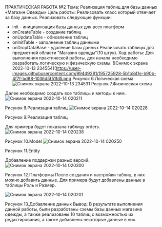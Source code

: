 ПРАКТИЧЕСКАЯ РАБОТА №2
Тема: Реализация таблиц для базы данных «Магазин Одежды»
Цель работы: Реализовать класс который отвечает за базу данных.
Реализовать следующие функции:
- init - инициализация базы данных для всех платформ
- onCreateTable - создание таблиц 
- onUpdateTable - обновление таблиц
- onInitTable - заполнение таблиц данными
- onDropDataBase - удаление базы данных 
Реализовать таблицы для предметной области "Магазин одежды"(10 штук).
Ход работы: 
Для выполнения практической работы, для начала необходимо разработать логическую и физическую схемы.
 ![Снимок экрана 2022-10-13 234554](https://user-images.githubusercontent.com/99449281/195725928-5b1b841e-b90b-4f7f-bd88-1036d5f51fd5.png
Рисунок 6.Логическая схема
 ![Снимок экрана 2022-10-13 234531](https://user-images.githubusercontent.com/99449281/195725945-9b498fb6-cb91-4b57-b477-7942bb9280f0.png)
Рисунок 7.Физическая схема

Далее необходимо создать все таблицы и методы к ним.
 ![Снимок экрана 2022-10-14 020211](https://user-images.githubusercontent.com/99449281/195726164-71fe7027-c3d1-4d0a-b453-94048b2b0be4.png)

Рисунок 8.Реализация таблиц
 ![Снимок экрана 2022-10-14 020228](https://user-images.githubusercontent.com/99449281/195726168-a6e9e217-4f35-4304-a399-fb53a236b34a.png)

Рисунок 9.Реализация таблиц

Для примера будет показана таблицу orders.
 ![Снимок экрана 2022-10-14 020238](https://user-images.githubusercontent.com/99449281/195726174-b220585a-27b2-4101-9bd5-ed61e3218053.png)

Рисунок 10.Model
 ![Снимок экрана 2022-10-14 020250](https://user-images.githubusercontent.com/99449281/195726179-c1f147b6-0258-4564-95de-90e93cd3dcc7.png)

Рисунок 11.Entity

Добавление поддержки разных версий.
 ![Снимок экрана 2022-10-14 020300](https://user-images.githubusercontent.com/99449281/195726186-f59cc348-1b0a-4496-abbe-3ef1134e2df8.png)

Рисунок 12.Платформы
После создания и настройки таблиц, в них можно добавить данные. Для примера будут добавлены данные в таблицы Роль и Размер.

 ![Снимок экрана 2022-10-14 020201](https://user-images.githubusercontent.com/99449281/195726152-0b26cd9a-e2f2-434b-baf4-bdb8014b69d2.png)

Рисунок 13.Добавление данных
Вывод:  В результате выполнения данной работы, были разработаны схемы базы данных магазина одежды, а также реализованы 10 таблиц с возможностью их редактирования, а также добавлены некоторые данные в них.
